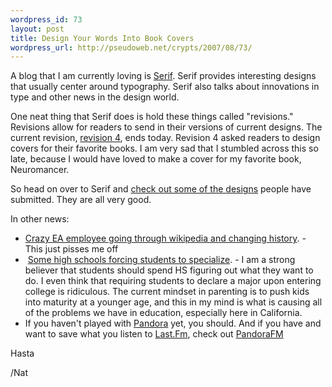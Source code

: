 ```yaml
--- 
wordpress_id: 73
layout: post
title: Design Your Words Into Book Covers
wordpress_url: http://pseudoweb.net/crypts/2007/08/73/
---
```

A blog that I am currently loving is <a href="http://www.serifpublishing.com/" target="_blank">Serif</a>. Serif provides interesting designs that usually center around typography. Serif also talks about innovations in type and other news in the design world.

One neat thing that Serif does is hold these things called "revisions." Revisions allow for readers to send in their versions of current designs. The current revision, <a href="http://www.serifpublishing.com/?cat=48">revision 4</a>, ends today. Revision 4 asked readers to design covers for their favorite books. I am very sad that I stumbled across this so late, because I would have loved to make a cover for my favorite book, Neuromancer.

So head on over to Serif and <a href="http://www.serifpublishing.com/index.php?cat=48&amp;paged=5">check out some of the designs</a> people have submitted. They are all very good.

In other news:
<ul>
	<li><a href="http://www.shacknews.com/onearticle.x/48482">Crazy EA employee going through wikipedia and changing history</a>. - This just pisses me off</li>
	<li> <a href="http://www.nytimes.com/2007/08/16/education/16major.html?ex=1345003200&amp;en=ab827f6024ed3602&amp;ei=5124&amp;partner=permalink&amp;exprod=permalink">Some high schools forcing students to specialize</a>. - I am a strong believer that students should spend HS figuring out what they want to do. I even think that requiring students to declare a major upon entering college is ridiculous. The current mindset in parenting is to push kids into maturity at a younger age, and this in my mind is what is causing all of the problems we have in education, especially here in California.</li>
	<li>If you haven't played with <a href="http://Pandora.com">Pandora</a> yet, you should. And if you have and want to save what you listen to <a href="http://last.fm">Last.Fm</a>, check out <a href="http://pandorafm.real-ity.com/">PandoraFM</a></li>
</ul>
Hasta

/Nat
